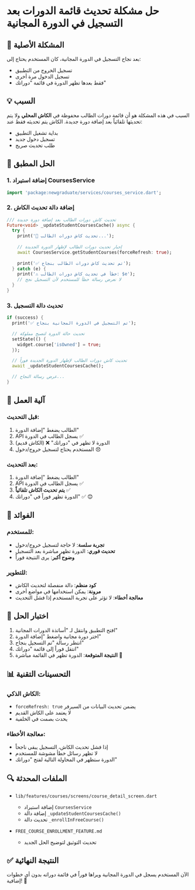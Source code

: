# حل مشكلة تحديث قائمة الدورات بعد التسجيل في الدورة المجانية

## 🚨 المشكلة الأصلية
بعد نجاح التسجيل في الدورة المجانية، كان المستخدم يحتاج إلى:
- تسجيل الخروج من التطبيق
- تسجيل الدخول مرة أخرى
- فقط بعدها تظهر الدورة في قائمة "دوراتك"

## 💡 السبب
السبب في هذه المشكلة هو أن قائمة دورات الطالب محفوظة في **الكاش المحلي** ولا يتم تحديثها تلقائياً بعد إضافة دورة جديدة. الكاش يتم تحديثه فقط عند:
- بداية تشغيل التطبيق
- تسجيل دخول جديد
- طلب تحديث صريح

## 🔧 الحل المطبق

### 1. إضافة استيراد CoursesService
```dart
import 'package:newgraduate/services/courses_service.dart';
```

### 2. إضافة دالة تحديث الكاش
```dart
/// تحديث كاش دورات الطالب بعد إضافة دورة جديدة
Future<void> _updateStudentCoursesCache() async {
  try {
    print('🔄 تحديث كاش دورات الطالب...');
    
    // إجبار تحديث دورات الطالب لإظهار الدورة الجديدة
    await CoursesService.getStudentCourses(forceRefresh: true);
    
    print('✅ تم تحديث كاش دورات الطالب بنجاح');
  } catch (e) {
    print('⚠️ خطأ في تحديث كاش دورات الطالب: $e');
    // لا نعرض رسالة خطأ للمستخدم لأن التسجيل نجح
  }
}
```

### 3. تحديث دالة التسجيل
```dart
if (success) {
  print('✅ تم التسجيل في الدورة المجانية بنجاح');

  // تحديث حالة الدورة لتصبح مملوكة
  setState(() {
    widget.course['isOwned'] = true;
  });

  // تحديث كاش دورات الطالب لإظهار الدورة الجديدة فوراً
  await _updateStudentCoursesCache();

  // عرض رسالة النجاح...
}
```

## 🔄 آلية العمل

### قبل التحديث:
1. الطالب يضغط "إضافة الدورة"
2. API يسجل الطالب في الدورة ✅
3. الدورة لا تظهر في "دوراتك" ❌ (الكاش قديم)
4. المستخدم يحتاج لتسجيل خروج/دخول 😞

### بعد التحديث:
1. الطالب يضغط "إضافة الدورة"
2. API يسجل الطالب في الدورة ✅
3. **يتم تحديث الكاش تلقائياً** ✅
4. الدورة تظهر فوراً في "دوراتك" ✅ 😊

## 🎯 الفوائد

### للمستخدم:
- **تجربة سلسة**: لا حاجة لتسجيل خروج/دخول
- **تحديث فوري**: الدورة تظهر مباشرة بعد التسجيل
- **وضوح أكبر**: يرى النتيجة فوراً

### للتطوير:
- **كود منظم**: دالة منفصلة لتحديث الكاش
- **مرونة**: يمكن استخدامها في مواضع أخرى
- **معالجة أخطاء**: لا تؤثر على تجربة المستخدم إذا فشل التحديث

## 🧪 اختبار الحل
1. افتح التطبيق وانتقل لـ "أساتذة الدورات المجانية"
2. اختر دورة مجانية واضغط "إضافة الدورة" 
3. انتظر رسالة "تم التسجيل بنجاح"
4. انتقل فوراً إلى قائمة "دوراتك"
5. **النتيجة المتوقعة**: الدورة تظهر في القائمة مباشرة 🎉

## 📊 التحسينات التقنية

### الكاش الذكي:
- `forceRefresh: true` يضمن تحديث البيانات من السيرفر
- لا يعتمد على الكاش القديم
- يحدث بصمت في الخلفية

### معالجة الأخطاء:
- إذا فشل تحديث الكاش، التسجيل يبقى ناجحاً
- لا تظهر رسائل خطأ مشوشة للمستخدم
- الدورة ستظهر في المحاولة التالية لفتح "دوراتك"

## 🔍 الملفات المحدثة
- `lib/features/courses/screens/course_detail_screen.dart`
  - إضافة استيراد `CoursesService`
  - إضافة دالة `_updateStudentCoursesCache()`
  - تحديث دالة `_enrollInFreeCourse()`

- `FREE_COURSE_ENROLLMENT_FEATURE.md`
  - تحديث التوثيق لتوضيح الحل الجديد

## ✅ النتيجة النهائية
الآن المستخدم يسجل في الدورة المجانية ويراها فوراً في قائمة دوراته بدون أي خطوات إضافية! 🎉
